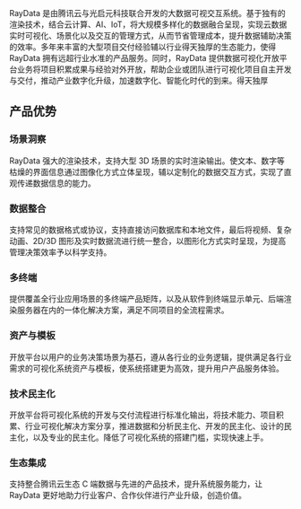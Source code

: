
RayData 是由腾讯云与光启元科技联合开发的大数据可视交互系统。基于独有的渲染技术，结合云计算、AI、IoT，将大规模多样化的数据融合呈现，实现云数据实时可视化、场景化以及交互的管理方式，从而节省管理成本，提升数据辅助决策的效率。多年来丰富的大型项目交付经验辅以行业得天独厚的生态能力，使得 RayData 拥有远超行业水准的产品服务。同时，RayData 提供数据可视化开放平台业务将项目积累成果与经验对外开放，帮助企业或团队进行可视化项目自主开发与交付，推动产业数字化升级，加速数字化、智能化时代的到来。得天独厚

## 产品优势
### 场景洞察
RayData 强大的渲染技术，支持大型 3D 场景的实时渲染输出。使文本、数字等枯燥的界面信息通过图像化方式立体呈现，辅以定制化的数据交互方式，实现了直观传递数据信息的能力。

### 数据整合
支持常见的数据格式或协议，支持直接访问数据库和本地文件，最后将视频、复杂动画、2D/3D 图形及实时数据流进行统一整合，以图形化方式实时呈现，为提高管理决策效率予以科学支持。

### 多终端
提供覆盖全行业应用场景的多终端产品矩阵，以及从软件到终端显示单元、后端渲染服务器在内的一体化解决方案，满足不同项目的全流程需求。

### 资产与模板
开放平台以用户的业务决策场景为基石，遵从各行业的业务逻辑，提供满足各行业需求的可视化系统资产与模板，使系统搭建更为高效，提升用户产品服务体验。

### 技术民主化
开放平台将可视化系统的开发与交付流程进行标准化输出，将技术能力、项目积累、行业可视化解决方案分享，推进数据和分析民主化、开发的民主化、设计的民主化，以及专业的民主化。降低了可视化系统的搭建门槛，实现快速上手。

### 生态集成
支持整合腾讯云生态 C 端数据与先进的产品技术，提升系统服务能力，让 RayData 更好地助力行业客户、合作伙伴进行产业升级，创造价值。
